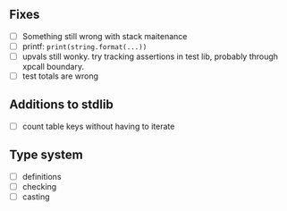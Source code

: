 ## Fixes
- [ ] Something still wrong with stack maitenance
- [ ] printf: `print(string.format(...))`
- [ ] upvals still wonky. try tracking assertions in test lib, probably through xpcall boundary.
- [ ] test totals are wrong

## Additions to stdlib
- [ ] count table keys without having to iterate

## Type system
- [ ] definitions
- [ ] checking
- [ ] casting
